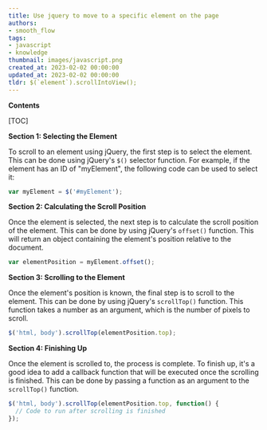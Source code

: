 ```yaml
---
title: Use jquery to move to a specific element on the page
authors:
- smooth_flow
tags:
- javascript
- knowledge
thumbnail: images/javascript.png
created_at: 2023-02-02 00:00:00
updated_at: 2023-02-02 00:00:00
tldr: $(`element`).scrollIntoView();
---
```


**Contents**

[TOC]

**Section 1: Selecting the Element**

To scroll to an element using jQuery, the first step is to select the element. This can be done using jQuery's `$()` selector function. For example, if the element has an ID of "myElement", the following code can be used to select it:

```javascript
var myElement = $('#myElement');
```

**Section 2: Calculating the Scroll Position**

Once the element is selected, the next step is to calculate the scroll position of the element. This can be done by using jQuery's `offset()` function. This will return an object containing the element's position relative to the document.

```javascript
var elementPosition = myElement.offset();
```

**Section 3: Scrolling to the Element**

Once the element's position is known, the final step is to scroll to the element. This can be done by using jQuery's `scrollTop()` function. This function takes a number as an argument, which is the number of pixels to scroll.

```javascript
$('html, body').scrollTop(elementPosition.top);
```

**Section 4: Finishing Up**

Once the element is scrolled to, the process is complete. To finish up, it's a good idea to add a callback function that will be executed once the scrolling is finished. This can be done by passing a function as an argument to the `scrollTop()` function.

```javascript
$('html, body').scrollTop(elementPosition.top, function() {
  // Code to run after scrolling is finished
});
```
